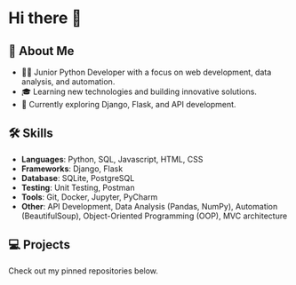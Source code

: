 # Hi there 👋

## 🚀 About Me
- 🧑‍💻 Junior Python Developer with a focus on web development, data analysis, and automation.
- 🎓 Learning new technologies and building innovative solutions.
- 🌱 Currently exploring Django, Flask, and API development.

## 🛠️ Skills
- **Languages**: Python, SQL, Javascript, HTML, CSS
- **Frameworks**: Django, Flask
- **Database**: SQLite, PostgreSQL
- **Testing**: Unit Testing, Postman
- **Tools**: Git, Docker, Jupyter, PyCharm
- **Other**: API Development, Data Analysis (Pandas, NumPy), Automation (BeautifulSoup), Object-Oriented Programming (OOP), MVC architecture

## 💻 Projects
Check out my pinned repositories below.
